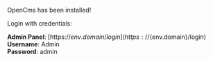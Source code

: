 OpenCms has been installed!

Login with credentials:

**Admin Panel**: [https://${env.domain}/login](https://${env.domain}/login)  
**Username**: Admin  
**Password**: admin